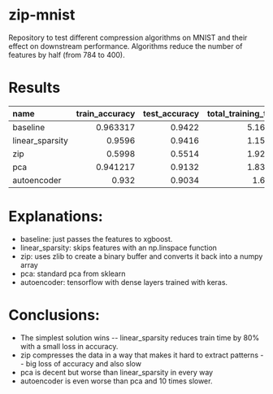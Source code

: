 # zip-mnist 

Repository to test different compression algorithms on MNIST and their effect on downstream performance. 
Algorithms reduce the number of features by half (from 784 to 400). 

# Results 

| name            |   train_accuracy |   test_accuracy |   total_training_time |   total_time |
|:----------------|-----------------:|----------------:|----------------------:|-------------:|
| baseline        |         0.963317 |          0.9422 |               5.16806 |      5.46525 |
| linear_sparsity |         0.9596   |          0.9416 |               1.15002 |      1.36191 |
| zip             |         0.5998   |          0.5514 |               1.92852 |      7.38709 |
| pca             |         0.941217 |          0.9132 |               1.83871 |      2.29162 |
| autoencoder     |         0.932    |          0.9034 |               1.6643  |     37.5491  |


# Explanations: 

- baseline: just passes the features to xgboost. 
- linear_sparsity: skips features with an np.linspace function 
- zip: uses zlib to create a binary buffer and converts it back into a numpy array 
- pca: standard pca from sklearn 
- autoencoder: tensorflow with dense layers trained with keras. 

# Conclusions: 

- The simplest solution wins -- linear_sparsity reduces train time by 80% with a small loss in accuracy.
- zip compresses the data in a way that makes it hard to extract patterns -- big loss of accuracy and also slow 
- pca is decent but worse than linear_sparsity in every way
- autoencoder is even worse than pca and 10 times slower. 